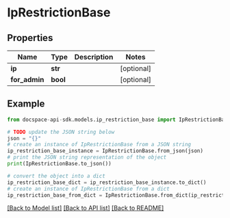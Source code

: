 # IpRestrictionBase

## Properties

Name | Type | Description | Notes
------------ | ------------- | ------------- | -------------
**ip** | **str** |  | [optional] 
**for_admin** | **bool** |  | [optional] 

## Example

```python
from docspace-api-sdk.models.ip_restriction_base import IpRestrictionBase

# TODO update the JSON string below
json = "{}"
# create an instance of IpRestrictionBase from a JSON string
ip_restriction_base_instance = IpRestrictionBase.from_json(json)
# print the JSON string representation of the object
print(IpRestrictionBase.to_json())

# convert the object into a dict
ip_restriction_base_dict = ip_restriction_base_instance.to_dict()
# create an instance of IpRestrictionBase from a dict
ip_restriction_base_from_dict = IpRestrictionBase.from_dict(ip_restriction_base_dict)
```
[[Back to Model list]](../README.md#documentation-for-models) [[Back to API list]](../README.md#documentation-for-api-endpoints) [[Back to README]](../README.md)


